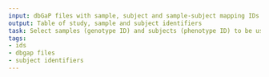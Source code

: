 ```yaml
---
input: dbGaP files with sample, subject and sample-subject mapping IDs
output: Table of study, sample and subject identifiers
task: Select samples (genotype ID) and subjects (phenotype ID) to be used in the analysis
tags:
- ids
- dbgap files
- subject identifiers
---
```

